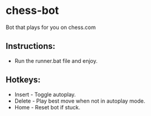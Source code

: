 # chess-bot

Bot that plays for you on chess.com

## Instructions:
- Run the runner.bat file and enjoy.
 
## Hotkeys: 
- Insert - Toggle autoplay.
- Delete - Play best move when not in autoplay mode.
- Home - Reset bot if stuck.
